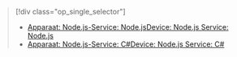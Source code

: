 > [!div class="op_single_selector"]
> * [<span data-ttu-id="c9534-101">Apparaat: Node.js-Service: Node.js</span><span class="sxs-lookup"><span data-stu-id="c9534-101">Device: Node.js Service: Node.js</span></span>](../articles/iot-hub/iot-hub-node-node-firmware-update.md)
> * [<span data-ttu-id="c9534-102">Apparaat: Node.js-Service: C#</span><span class="sxs-lookup"><span data-stu-id="c9534-102">Device: Node.js Service: C#</span></span>](../articles/iot-hub/iot-hub-csharp-node-firmware-update.md)
> 
> 

